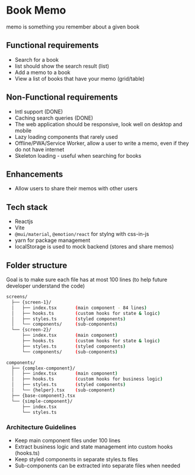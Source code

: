 # Book Memo
memo is something you remember about a given book

## Functional requirements
- Search for a book 
- list should show the search result (list)
- Add a memo to a book
- View a list of books that have your memo (grid/table)

## Non-Functional requirements
- Intl support (DONE)
- Caching search queries (DONE)
- The web application should be responsive, look well on desktop and mobile
- Lazy loading components that rarely used
- Offline/PWA/Service Worker, allow a user to write a memo, even if they do not have internet
- Skeleton loading - useful when searching for books



## Enhancements
- Allow users to share their memos with other users


## Tech stack
- Reactjs
- Vite
- `@mui/material`, `@emotion/react` for stylng with css-in-js
- yarn for package management
- localStorage is used to mock backend (stores and share memos)

## Folder structure 
Goal is to make sure each file has at most 100 lines (to help future developer understand the code)

```sh
screens/
  ├── {screen-1}/
  │   ├── index.tsx       (main component - 84 lines)
  │   ├── hooks.ts        (custom hooks for state & logic)
  │   ├── styles.ts       (styled components)
  │   └── components/     (sub-components)
  └── {screen-2}/
      ├── index.tsx       (main component)
      ├── hooks.ts        (custom hooks for state & logic)
      ├── styles.ts       (styled components)
      └── components/     (sub-components)

components/
  ├── {complex-component}/
  │   ├── index.tsx       (main component)
  │   ├── hooks.ts        (custom hooks for business logic)
  │   ├── styles.ts       (styled components)
  │   └── {helper}.tsx    (sub-component)
  ├── {base-component}.tsx
  └── {simple-component}/
      ├── index.tsx
      └── styles.ts
```

### Architecture Guidelines
- Keep main component files under 100 lines
- Extract business logic and state management into custom hooks (hooks.ts)
- Keep styled components in separate styles.ts files
- Sub-components can be extracted into separate files when needed
